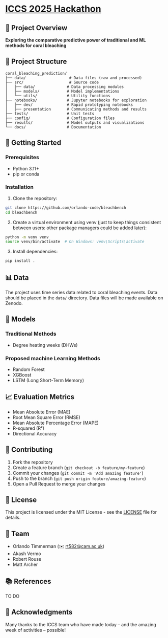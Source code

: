# [ICCS 2025 Hackathon](https://github.com/Cambridge-ICCS)


## 🎯 Project Overview
**Exploring the comparative predictive power of traditional and ML methods for coral bleaching**


## 📁 Project Structure

```
coral_bleaching_prediction/
├── data/                   # Data files (raw and processed)
├── src/                    # Source code
│   ├── data/              # Data processing modules
│   ├── models/            # Model implementations
│   └── utils/             # Utility functions
├── notebooks/             # Jupyter notebooks for exploration
│   ├── dev/               # Rapid prototyping notebooks
│   ├── presentation       # Communicating methods and results
├── tests/                 # Unit tests
├── config/                # Configuration files
├── results/               # Model outputs and visualizations
└── docs/                  # Documentation
```

## 🚀 Getting Started

### Prerequisites

- Python 3.11+
- pip or conda

### Installation

1. Clone the repository:
```bash
git clone https://github.com/orlando-code/bleachbench
cd bleachbench
```

2. Create a virtual environment using venv (just to keep things consistent between users: other package managers could be added later):
```bash
python -m venv venv
source venv/bin/activate  # On Windows: venv\Scripts\activate
```

3. Install dependencies:
```bash
pip install .
```

## 📊 Data

The project uses time series data related to coral bleaching events. Data should be placed in the `data/` directory. Data files will be made available on Zenodo.

## 🔬 Models

### Traditional Methods
- Degree heating weeks (DHWs)

### Proposed machine Learning Methods
- Random Forest
- XGBoost
- LSTM (Long Short-Term Memory)

## 📈 Evaluation Metrics

- Mean Absolute Error (MAE)
- Root Mean Square Error (RMSE)
- Mean Absolute Percentage Error (MAPE)
- R-squared (R²)
- Directional Accuracy

## 📝 Contributing

1. Fork the repository
2. Create a feature branch (`git checkout -b feature/my-feature`)
3. Commit your changes (`git commit -m 'Add amazing feature'`)
4. Push to the branch (`git push origin feature/amazing-feature`)
5. Open a Pull Request to merge your changes

## 📄 License

This project is licensed under the MIT License - see the [LICENSE](LICENSE) file for details.

## 👥 Team

- Orlando Timmerman (✉️ rt582@cam.ac.uk)
- Akash Vermo
- Robert Rouse
- Matt Archer

## 📚 References

TO DO

## 🤝 Acknowledgments

Many thanks to the ICCS team who have made today – and the amazing week of activities – possible!
